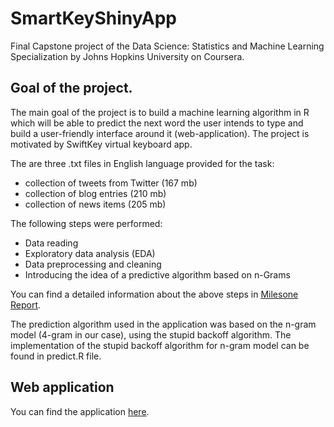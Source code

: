 # SmartKeyShinyApp

Final Capstone project of the Data Science: Statistics and Machine Learning Specialization by Johns Hopkins University on Coursera.

## Goal of the project.

The main goal of the project is to build a machine learning algorithm in R which will be able to predict the next word the user intends to type and build a user-friendly interface around it (web-application). The project is motivated by SwiftKey virtual keyboard app.

The are three .txt files in English language provided for the task:

* collection of tweets from Twitter (167 mb) 
* collection of blog entries (210 mb)
* collection of news items (205 mb)

The following steps were performed:

* Data reading
* Exploratory data analysis (EDA)
* Data preprocessing and cleaning
* Introducing the idea of a predictive algorithm based on n-Grams

You can find a detailed information about the above steps in [Milesone Report](https://rpubs.com/kitazharov/573608). 

The prediction algorithm used in the application was based on the n-gram model (4-gram in our case), using the stupid backoff algorithm.
The implementation of the stupid backoff algorithm for n-gram model can be found in predict.R file.

## Web application

You can find the application [here](https://mykytazharov.shinyapps.io/SmartKeyBoardApp/).

